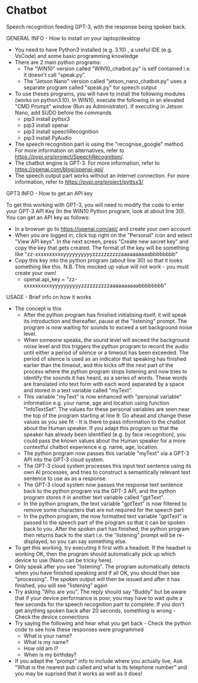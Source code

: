 # Chatbot
Speech recognition feeding GPT-3, with the response being spoken back.


GENERAL INFO - How to install on your laptop/desktop

 - You need to have Python3 installed (e.g. 3.10) , a useful IDE (e.g. VsCode) and some basic programming knowledge
 - There are 2 main python programs:
   - The "WIN10" version called "WIN10_chatbot.py" is self contained i.e. it doesn't call "speak.py".
   - The "Jetson Nano" version called "jetson_nano_chatbot.py" uses a separate program called "speak.py" for speech output
 - To use theses programs, you will have to install the following modules (works on python3.10). In WIN10, execute the following in an elevated  "CMD Prompt" window (Run as Administrator). If executing in Jetson Nano, add SUDO before the commands 
   - pip3 install pyttsx3
   - pip3 install openai
   - pip3 install speechRecognition
   - pip3 install PyAudio
 - The speech recognition part is using the "recognise_google" method. For more information on alternatives, refer to https://pypi.org/project/SpeechRecognition/. 
 - The chatbot engine is GPT-3. For more information, refer to https://openai.com/blog/openai-api/ 
 - The speech output part works without an internet connection. For more information, refer to https://pypi.org/project/pyttsx3/ 


GPT3 INFO - How to get an API key

To get this working with GPT-3, you will need to modify the code to enter your GPT-3 API Key (In the WIN10 Python program, look at about line 30). You can get an API key as follows:
 - In a browser go to https://openai.com/api/ and create your own account
 - When you are logged in, click top right on the "Personal" icon and select "View API keys". In the next screen, press "Create new secret key" and copy the key that gets created. The format of the key will be something like "zz-xxxxxxxxxxyyyyyyyyyyzzzzzzzzzzaaaaaaaaaabbbbbbbb" 
 - Copy this key into the python program (about line 30) so that it looks something like this. N.B. This mocked up value will not work - you must create your own! 
   - openai.api_key = "zz-xxxxxxxxxxyyyyyyyyyyzzzzzzzzzzaaaaaaaaaabbbbbbbb"


USAGE - Brief info on how it works
 - The concept is this 
   - After the python program has finished initialising itself, it will speak its introduction and thereafter, pause at the "listening" prompt. The program is now waiting for sounds to exceed a set background noise level. 
   - When someone speaks, the sound level will exceed the background noise level and this triggers the python program to record the audio until either a period of silence or a timeout has been exceeded. The period of silence is used as an indicator that speaking has finished earlier than the timeout, and this kicks off the next part of the process where the python program stops listening and now tries to identify the sounds it has heard, as a series of words. These words are translated into text form with each word separated by a space and stored in a text variable called "myText". 
   - This variable "myText" is now enhanced with "personal variable" information e.g. your name, age and location using function "InfoTextSet". The values for these personal variables are seen near the top of the program starting at line 9. Go ahead and change these values as you see fit - It is there to pass information to the chatbot about the Human speaker. If you adapt this program so that the speaker has already been identified (e.g. by face recognition), you could pass the known values about the Human speaker for a more contextful chatbot experience e.g. name, age, location. 
   - The python program now passes this variable "myText" via a GPT-3 API into the GPT-3 cloud system.
   - The GPT-3 cloud system processes this input text sentence using its own AI processes, and tries to construct a semantically relevant text sentence to use as as a response.
   - The GPT-3 cloud system now passes the response text sentence back to the python program via the GPT-3 API, and the python program stores it in another text variable called "gptText". 
   - In the python program, the text variable "gptText" is now filtered to remove some characters that are not required for the speech part
   - In the python program, the now formatted text variable "gptText" is passed to the speech part of the program so that it can be spoken back to you. After the spoken part has finished, the python program then returns back to the start i.e. the "listening" prompt will be re-displayed, so you can say something else.
 - To get this working, try executing it first with a headset. If the headset is working OK, then the program should automatically pick up which device to use (Nano can be tricky here).
 - Only speak after you see "listening". The program automatically detects when you have finished speaking and if all OK, you should then see "processing". The spoken output will then be issued and after it has finished, you will see "listening" again
 - Try asking "Who are you". The reply should say "Buddy" but be aware that if your device performance is poor, you may have to wait quite a few seconds for the speech recognition part to complete. If you don't get anything spoken back after 20 seconds, something is wrong - Check the device connections 
 - Try saying the following and hear what you get back - Check the python code to see how these responses were programmed 
   - What is your name?
   - What is my name? 
   - How old am I?
   - When is my birthday?  
 - If you adapt the "prompt" info to include where you actually live, Ask  "What is the nearest pub called and what is its telephone number" and you may be suprised that it works as well as it does! 
